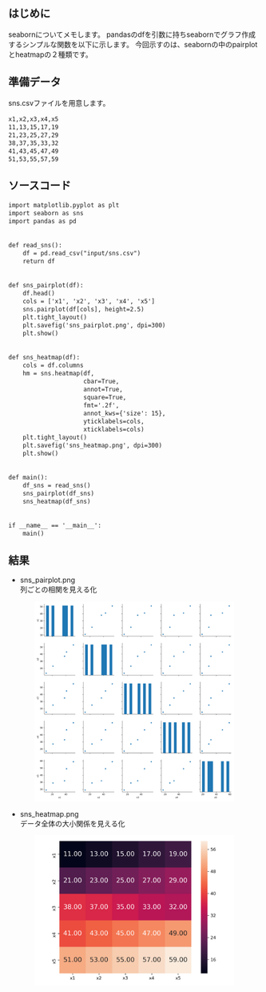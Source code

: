 ## はじめに

seabornについてメモします。
pandasのdfを引数に持ちseabornでグラフ作成するシンプルな関数を以下に示します。
今回示すのは、seabornの中のpairplotとheatmapの２種類です。


## 準備データ

sns.csvファイルを用意します。
```
x1,x2,x3,x4,x5
11,13,15,17,19
21,23,25,27,29
38,37,35,33,32
41,43,45,47,49
51,53,55,57,59
```

## ソースコード

```
import matplotlib.pyplot as plt
import seaborn as sns
import pandas as pd


def read_sns():
    df = pd.read_csv("input/sns.csv")
    return df


def sns_pairplot(df):
    df.head()
    cols = ['x1', 'x2', 'x3', 'x4', 'x5']
    sns.pairplot(df[cols], height=2.5)
    plt.tight_layout()
    plt.savefig('sns_pairplot.png', dpi=300)
    plt.show()


def sns_heatmap(df):
    cols = df.columns
    hm = sns.heatmap(df,
                     cbar=True,
                     annot=True,
                     square=True,
                     fmt='.2f',
                     annot_kws={'size': 15},
                     yticklabels=cols,
                     xticklabels=cols)
    plt.tight_layout()
    plt.savefig('sns_heatmap.png', dpi=300)
    plt.show()


def main():
    df_sns = read_sns()
    sns_pairplot(df_sns)
    sns_heatmap(df_sns)


if __name__ == '__main__':
    main()
```


## 結果
- sns_pairplot.png  
列ごとの相関を見える化
<div align="center">
<img src="img/sns_pairplot.png" width="400px">
</div>

- sns_heatmap.png  
データ全体の大小関係を見える化
<div align="center">
<img src="img/sns_heatmap.png" width="400px">
</div>
